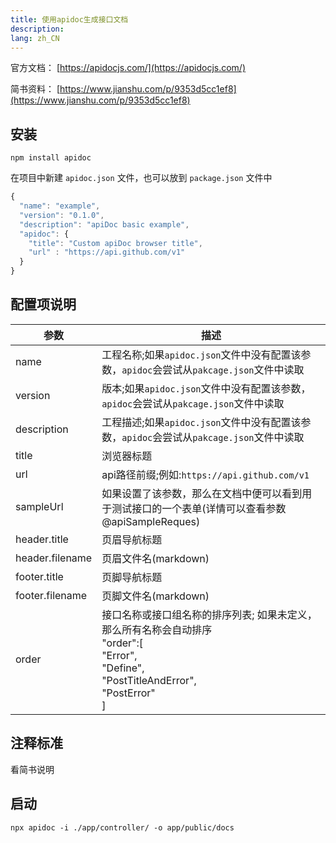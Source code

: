```yaml
---
title: 使用apidoc生成接口文档
description: 
lang: zh_CN
---
```




官方文档： [https://apidocjs.com/](https://apidocjs.com/)

简书资料： [https://www.jianshu.com/p/9353d5cc1ef8](https://www.jianshu.com/p/9353d5cc1ef8)

## 安装

```
npm install apidoc
```

在项目中新建 `apidoc.json` 文件，也可以放到 `package.json` 文件中

```js
{
  "name": "example",
  "version": "0.1.0",
  "description": "apiDoc basic example",
  "apidoc": {
    "title": "Custom apiDoc browser title",
    "url" : "https://api.github.com/v1"
  }
}
```

## 配置项说明

|参数 |描述|
|----|----|
|name |工程名称;如果`apidoc.json`文件中没有配置该参数，`apidoc`会尝试从`pakcage.json`文件中读取|
|version |版本;如果`apidoc.json`文件中没有配置该参数，`apidoc`会尝试从`pakcage.json`文件中读取|
|description |工程描述;如果`apidoc.json`文件中没有配置该参数，`apidoc`会尝试从`pakcage.json`文件中读取|
|title| 浏览器标题|
|url| api路径前缀;例如:`https://api.github.com/v1`|
|sampleUrl| 如果设置了该参数，那么在文档中便可以看到用于测试接口的一个表单(详情可以查看参数@apiSampleReques) |
|header.title| 页眉导航标题 |
|header.filename |页眉文件名(markdown)  |
|footer.title| 页脚导航标题  |
|footer.filename| 页脚文件名(markdown) |
|order| 接口名称或接口组名称的排序列表; 如果未定义，那么所有名称会自动排序<br />"order":[<br/>   "Error",<br/>   "Define",<br/>   "PostTitleAndError",<br/>   "PostError"<br/>] |

## 注释标准

看简书说明

## 启动

```
npx apidoc -i ./app/controller/ -o app/public/docs
```

